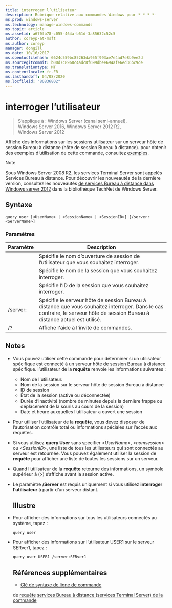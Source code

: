 ```yaml
---
title: interroger l’utilisateur
description: Rubrique relative aux commandes Windows pour * * * *-
ms.prod: windows-server
ms.technology: manage-windows-commands
ms.topic: article
ms.assetid: a670fb78-c055-464a-b61d-3a85632c52c5
author: coreyp-at-msft
ms.author: coreyp
manager: dongill
ms.date: 10/16/2017
ms.openlocfilehash: 6624c559bc85263da955f993ae7e4ad7e8b9ee2d
ms.sourcegitcommit: b00d7c8968c4adc8f699dbee694afe6ed36bc9de
ms.translationtype: MT
ms.contentlocale: fr-FR
ms.lasthandoff: 04/08/2020
ms.locfileid: "80836802"
---
```

# <a name="query-user"></a>interroger l’utilisateur

>S’applique à : Windows Server (canal semi-annuel), Windows Server 2016, Windows Server 2012 R2, Windows Server 2012

Affiche des informations sur les sessions utilisateur sur un serveur hôte de session Bureau à distance (hôte de session Bureau à distance).
pour obtenir des exemples d’utilisation de cette commande, consultez [exemples](#BKMK_examples).
> [!NOTE]
> Sous Windows Server 2008 R2, les services Terminal Server sont appelés Services Bureau à distance. Pour découvrir les nouveautés de la dernière version, consultez les nouveautés [de services Bureau à distance dans Windows server 2012](https://technet.microsoft.com/library/hh831527) dans la bibliothèque TechNet de Windows Server.
> ## <a name="syntax"></a>Syntaxe
> ```
> query user [<UserName> | <SessionName> | <SessionID>] [/server:<ServerName>]
> ```
> ### <a name="parameters"></a>Paramètres
> 
> |      Paramètre       |                                                     Description                                                     |
> |----------------------|---------------------------------------------------------------------------------------------------------------------|
> |      <UserName>      |                            Spécifie le nom d’ouverture de session de l’utilisateur que vous souhaitez interroger.                             |
> |    <SessionName>     |                              Spécifie le nom de la session que vous souhaitez interroger.                              |
> |     <SessionID>      |                               Spécifie l’ID de la session que vous souhaitez interroger.                               |
> | /server:<ServerName> | Spécifie le serveur hôte de session Bureau à distance que vous souhaitez interroger. Dans le cas contraire, le serveur hôte de session Bureau à distance actuel est utilisé. |
> |          /?          |                                        Affiche l'aide à l'invite de commandes.                                         |
> 
> ## <a name="remarks"></a>Notes
> - Vous pouvez utiliser cette commande pour déterminer si un utilisateur spécifique est connecté à un serveur hôte de session Bureau à distance spécifique. l’utilisateur de la **requête** renvoie les informations suivantes :
>   -   Nom de l'utilisateur.
>   -   Nom de la session sur le serveur hôte de session Bureau à distance
>   -   ID de session
>   -   État de la session (active ou déconnectée)
>   -   Durée d’inactivité (nombre de minutes depuis la dernière frappe ou déplacement de la souris au cours de la session)
>   -   Date et heure auxquelles l’utilisateur a ouvert une session
> - Pour utiliser l’utilisateur de la **requête**, vous devez disposer de l’autorisation contrôle total ou informations spéciales sur l’accès aux requêtes.
> - Si vous utilisez **query User** sans spécifier <*UserName*>, <*nomsession*> ou <*SessionID*>, une liste de tous les utilisateurs qui sont connectés au serveur est retournée. Vous pouvez également utiliser la session de **requête** pour afficher une liste de toutes les sessions sur un serveur.
> - Quand l’utilisateur de la **requête** retourne des informations, un symbole supérieur à (>) s’affiche avant la session active.
> - Le paramètre **/Server** est requis uniquement si vous utilisez **interroger l’utilisateur** à partir d’un serveur distant.
>   ## <a name="examples"></a><a name=BKMK_examples></a>Illustre
> - Pour afficher des informations sur tous les utilisateurs connectés au système, tapez :
>   ```
>   query user
>   ```
> - Pour afficher des informations sur l’utilisateur USER1 sur le serveur SERver1, tapez :
>   ```
>   query user USER1 /server:SERver1
>   ```
>   ## <a name="additional-references"></a>Références supplémentaires
>   - [Clé de syntaxe de ligne de commande](command-line-syntax-key.md)
>   
>   de [requête](query.md) [services Bureau à distance (services Terminal Server) de la commande](remote-desktop-services-terminal-services-command-reference.md)
